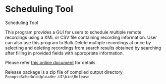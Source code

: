 Scheduling Tool
=====================

Scheduling Tool

This program provides a GUI for users to schedule multiple remote recordings using a XML or CSV file containing recording information. User can also use this program to Bulk Delete multiple recordings at once by selecting and deleting recordings from search results obtained by searching after filling in provided fields with appropriate information.

Please refer [this online document](https://support.panopto.com/articles/Documentation/scheduling-tool) for details.

Release package is a zip file of complied output directory `PanoptoScheduleUploader.UI\bin\Release`